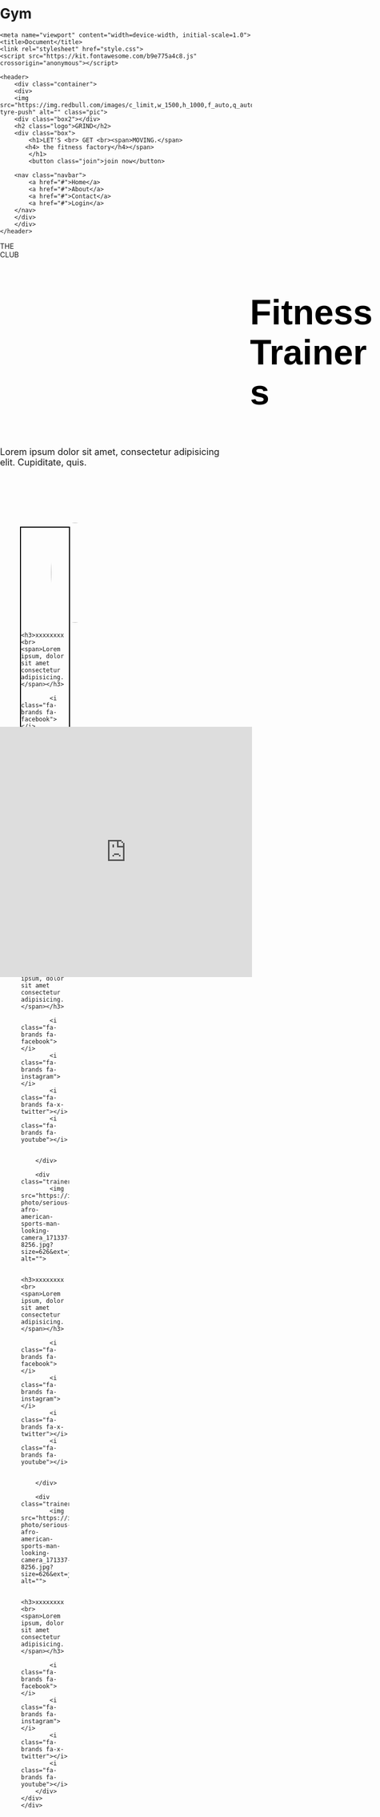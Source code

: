 # Gym
<!DOCTYPE html>
<html lang="en">
<head>
    <meta charset="UTF-8">
  
    <meta name="viewport" content="width=device-width, initial-scale=1.0">
    <title>Document</title>
    <link rel="stylesheet" href="style.css">
    <script src="https://kit.fontawesome.com/b9e775a4c8.js" crossorigin="anonymous"></script>
</head>
<style>
    body{
    margin: 0px;
    padding: 0px;
}.navbar{
    display: flex;
    position: absolute;
    top: 15px;
   right: 550px;
}
.box
{
   border-bottom: 2px solid rgb(67, 
   67, 67);
   border-top: 2px solid rgb(67, 
   67, 67) ;
    height: 50px;
    top: 50px;
    width: 99%;
    position:absolute;
}
.navbar a {
    margin: 0px 20px;
    font-size: 18px;
    font-weight: 700;
    padding: 0px 10px;
    text-decoration: none;
    color: white;
}
.navbar a:hover{
    border-bottom: 4px solid  rgb(130, 159, 2);
    color: white;
    font-weight: 800;
}
/* .....................box..........., */
.pic{
    width: 100%;
    height:900px;
    top: 0px;
    left: 0px;
    background-size: cover;
}
.logo{
    position: absolute;
    z-index: 1;
    left:720px;
    font-family: 'Lucida Sans', 'Lucida Sans Regular', 'Lucida Grande', 'Lucida Sans Unicode', Geneva, Verdana, sans-serif;
    top:0px;
    font-weight: 1000;
    font-size: 20px;
    color: white;
}

.box h1{
position: absolute;
    right: 260px;
    color: white;
    top: 90px;
    font-family: 'Lucida Sans', 'Lucida Sans Regular', 'Lucida Grande', 'Lucida Sans Unicode', Geneva, Verdana, sans-serif;
    font-size: 80px;
    text-shadow: 0 2px 3px #000000;
}
.box h4 {
    font-size: 20px;
    color: white;
  position: absolute;
    top: 100%;
    right: 17%;
    font-family: 'Lucida Sans', 'Lucida Sans Regular', 'Lucida Grande', 'Lucida Sans Unicode', Geneva, Verdana, sans-serif;
    
}
.join{
    width: 130px;
    height: 40px;
    position: absolute;
    top: 480px;
    right: 484px;
    color: white;
    font-size: larger;
    font-family: 'Lucida Sans', 'Lucida Sans Regular', 'Lucida Grande', 'Lucida Sans Unicode', Geneva, Verdana, sans-serif;
    border-radius: 40px;
    background-color: transparent ;
   border: 4px solid rgb(143, 175, 1);
}

@media only screen and (max-width: 600px) {
    .pic{
       width: 100%;
       height: 100%;
       position: relative;
       top: 0px;
    }
    .logo{
        position: absolute;
        z-index: 1;
        left:44%;
        font-family: 'Lucida Sans', 'Lucida Sans Regular', 'Lucida Grande', 'Lucida Sans Unicode', Geneva, Verdana, sans-serif;
        top:0px;
        font-weight: 1000;
        font-size: 20px;
        color: white;
       
    }
    .box
{
   border-bottom:none;
   border-top: none;
    height: 0px;
    top: 0px;
    background-color: black;
    /* width: 50%;
    height: 1000px; */
}
.navbar a {
    margin: 0px 20px;
    font-size: 18px;
    font-weight: 700;
    padding: 0px 10px;
    text-decoration: none;
    color: black;
}
.navbar a:hover{
    border-bottom: 4px solid  rgb(130, 159, 2);
    color: white;
    font-weight: 800;
}

/* ............................. */

}

/* ....................................... */
/* .section
{
    width: 100%;
    height: 590px;
    position: relative;
    top: 0px;
    background-color: rgb(0, 0, 0);
}
.section img {
    width: 100%;
    height: 600px;
    position: relative;
    top: -5px;
    filter: opacity(20%);
}
.section h2 {
    font-size: 40px;
    align-items: center;
    position: absolute;
    top: 10px;
    left: 40%;
    font-family: 'Lucida Sans', 'Lucida Sans Regular', 'Lucida Grande', 'Lucida Sans Unicode', Geneva, Verdana, sans-serif;
    color: white;
   
    padding: 10px;
    border-radius: 20px;
}
.section p {
    font-family: 'Lucida Sans', 'Lucida Sans Regular', 'Lucida Grande', 'Lucida Sans Unicode', Geneva, Verdana, sans-serif;
    font-size: 15px;
    position: absolute;
    color: white;
    top: 130px;
    left: 27%;
} 
.section h1 {
    position: absolute;
    border-left: 150px;
    border-top: 150px;
    border-bottom: 150px;
    width: 170px;
    border-top-left-radius: 50%;
    border-color: rgb(130, 159, 2);
    height: 170px;
    left: 100px;
    margin: 50px;
    align-items: center;
    justify-content: center;
    top: 200px;
    color: white;
} */

/* ........................ring.................. */
/* h1 {
    text-align: center;
    color: #d4d4d4;
  }
  
  .rings {
    display: flex;
    flex-direction: row;
    margin-left: 40px;
  }
  
  .percent1, .percent2, svg, circle {
    width: 300px;
    height: 300px;
  }
  .percent1{
    position: absolute;
    top: 240px;
    left:250px;
    
  }
  .percent2 {
    position: absolute;
    top: 240px;
    left: 550px;
  }
  .percent3{
    position: absolute;
    top: 240px;
    left: 850px;
  }
  
  .percent4 {
    position: absolute;
    top: 240px;
    left: 1150px;
  }
  
  
  circle {
    position: absolute;
    fill: none;
    stroke-width: 10;
    transform: translate(10px, 10px);
    stroke-dasharray: 440;
    stroke-linecap: round;
  }
  
  circle:nth-child(1) {
    stroke-dashoffset: 0;
    stroke: #424242b3;
  }
  
  .percent1 circle:nth-child(2) {
    stroke-dashoffset: calc(440 - (440 * 90) / 100);
    stroke:rgb(130, 159, 2);
    animation: percent 1.5s linear;
    animation-delay: 1s;
  }
  
  .percent2 circle:nth-child(2) {
    stroke-dashoffset: calc(440 - (440 * 95) / 100);
    stroke:rgb(130, 159, 2);
    animation: percent 1.8s linear;
    animation-delay: 1.2s;
  }
  .percent3 circle:nth-child(2) {
    stroke-dashoffset: calc(440 - (440 * 75) / 100);
    stroke:rgb(130, 159, 2);
    animation: percent 1.8s linear;
    animation-delay: 1.2s;
  }
  .percent4 circle:nth-child(2) {
    stroke-dashoffset: calc(440 - (440 * 80) / 100);
    stroke:rgb(130, 159, 2);
    animation: percent 1.8s linear;
    animation-delay: 1.2s;
  }
  .number {
    position: relative;
    bottom: 300px;
    right: 80px;
    color: #fff;
    border: none;
  }
  
  h2 {
    font-size: 48px;
  }
  
  span {
    font-size: 24px;
    opacity: .7;
  }
  
  .percent1 span ,.percent3 span, .percent4 span {
    color: rgb(130, 159, 2);
  }
  
  .percent2 span {
    color: rgb(130, 159, 2);
  }
  
  @keyframes percent {
    0% {
      stroke-dashoffset: 0;
      stroke-width: 0;
    }
  } */

/* -----------------service------------- */
/* .service{
    width: 100%;
    height: 450px;
    background-color: rgb(143, 175, 1);
    top: -10px;
    position: relative;
    display: flex;
}
.boxSer{
    width: 25%;
    height: 600px;
}
.textCardio{
  font-size: 24px;
}
.textBody{
    font-size: 24px;
    right: 80px;
    position: absolute;

}
.textRunning{
    font-size: 24px;
    width: 200px;
    position: absolute;
    left: 470px;
}
#boxSer1, #boxSer2 , #boxSer3 {
    background-color: rgb(130, 159, 2);
    height: 450px;
}
.fa-person-running , .fa-dumbbell,.fa-heart-circle-bolt{
    color: antiquewhite;
    font-size: 100px;
    margin: 90px 127px;
} */

/* ..............................club image ...................... */
.clubText{
    font-size: 50px;
    width: 4em;
    border: 2px solid black ;
    margin: 2em 2.2em;
    color: rgb(130, 159, 2);
    position: absolute;
    right: 2.2em;
    font-weight: bold;
    font-family: 'Lucida Sans', 'Lucida Sans Regular', 'Lucida Grande', 'Lucida Sans Unicode', Geneva, Verdana, sans-serif;
}
.clubImg{
     width: 60%;
     height: 12em;
     position: relative;
     margin:1.4em 2em;
}
@media only screen and (max-width: 600px) {
    .clubText{
        font-size: 2em;
        color: rgb(130, 159, 2);
        position: absolute;
        right: -10%;
        font-weight: bold;
        font-family: 'Lucida Sans', 'Lucida Sans Regular', 'Lucida Grande', 'Lucida Sans Unicode', Geneva, Verdana, sans-serif;
    }
    .clubImg{
         width: 60%;
         height:200px;
         position: relative;
         margin: 20px 30px;
    }
}
/* '''''''''''''''''''''''imagesGrid''''''''''''''''''''''' */

.imageGrid{
    width: 100%;
    height: 500px;
    /* background-color: aquamarine; */
    display: flex;
    flex-wrap: wrap;

}

.imageGrid img {
    width: 379.81px;
    height: 250px;
    margin: 0px;
    padding: 0px;

}

.fitnessTrainer {
     width: 100%;
     height: 800px;
     background-color: rgb(130, 159, 2);
     margin: -13px 0px;
}
.fitnessTrainer h2{
    font-size: 70px;
    color: black;
    font-family: 'Lucida Sans', 'Lucida Sans Regular', 'Lucida Grande', 'Lucida Sans Unicode', Geneva, Verdana, sans-serif;
    margin: 0px 450px;
    padding: 50px 50px;
    width: 50%;
}
.fitnessTrainer p{
    font-size: large;
    width: 90%;
}
.trainerImgBox{
    width: 100%;
    height: 500px;
    display: flex;
    margin: 0px 0px;
}
.trainerImg {
    width: 19% ;
    height: 500px;
    margin: 100px 40px;
   border: 2px solid black ;
}
.trainerImg img {
    width: 200px;
    height: 200px;
    border-radius: 50%;
    margin: -10px 60px ;
}
.trainerImg h3 {
    font-size: 30px;
    text-align: center;
}
.trainerImg span {
    font-size: 20px;
    text-align: center;
}
.fa-brands{
    font-size: 23px;
    text-align: center;
    padding: 0px 10px;
}
.map{
  width: 100%;
}

@media only screen and (max-width: 600px) {
    .map{
        width: 100%;
        height: 60%;
      }
      /* ..............mao............ */

    .imageGrid{
        width: 100%;
        height: 200px;
        /* background-color: aquamarine; */
        display: flex;
        flex-wrap: wrap;
    
    }
    
    .imageGrid img {
        width:25%;
        height: 100px ;
        margin: 0px;
        padding: 0px;
        transition: smooth 0.5s;
    }
    /* ..................imgGrid............ */
    .fitnessTrainer {
        width: 100%;
        height: 600px;
        background-color: rgb(130, 159, 2);
        margin: -13px 0px;
   }
   .fitnessTrainer h2{
       font-size: 40px;
       color: black;
       font-family: 'Lucida Sans', 'Lucida Sans Regular', 'Lucida Grande', 'Lucida Sans Unicode', Geneva, Verdana, sans-serif;
       margin: 0px 5%;
       padding: 50px 50px;
       width: 90%;
   }
   .fitnessTrainer p{
       font-size:small;
       margin: -3em 4em;
   
   }
   .trainerImgBox{
       width: 70%;
       height: 500px;
       margin: 10% 15%;
       display: flex;
       flex-wrap: nowrap; 
       overflow-x: auto; 
       max-width: 100%;
   }
   .trainerImg {
       width: 100% ;
       height: 300px;
       margin: 40px 70px;
      border: 2px solid rgba(232, 230, 230, 0) ;
   }
   .trainerImg img {
       width: 10em;
       height: 10em;
       border-radius: 50%;
       margin: -1em 1em ;
   }
   .trainerImg h3 {
       font-size: 2em;
       text-align: center;
   }
   .trainerImg span {
       font-size: 0.5em;
       text-align: center;
   }
   .fa-brands{
       font-size: 23px;
       text-align: center;
       padding: 0px 10px;
   }
   
}
</style>
<body>
  
    <header>
        <div class="container">
        <div>
        <img src="https://img.redbull.com/images/c_limit,w_1500,h_1000,f_auto,q_auto/redbullcom/2016/04/28/1331791773515_1/ross-tyre-push" alt="" class="pic">
        <div class="box2"></div>
        <h2 class="logo">GRIND</h2>
        <div class="box">
            <h1>LET'S <br> GET <br><span>MOVING.</span>
           <h4> the fitness factory</h4></span>
            </h1>
            <button class="join">join now</button>
        
        <nav class="navbar">
            <a href="#">Home</a>
            <a href="#">About</a>
            <a href="#">Contact</a>
            <a href="#">Login</a>
        </nav>
        </div>
        </div>
    </header>
<!-- <section class="service">
    <div class="boxSer" id="boxSer1"><i class="fa-solid fa-heart-circle-bolt"> <h3 class="textCardio">Cardio</h3></i></div>
    <div class="boxSer"><i class="fa-solid fa-person-running"><h3 class="textRunning">Weight Loss</h3></i></div>
    <div class="boxSer" id="boxSer2"></div>
    <div class="boxSer"><i class="fa-solid fa-dumbbell"><h3 class="textBody">Body Building</h3></i></div>
</section> -->

<section>
    <div class="clubText">THE <br>CLUB</div>
    <img src="https://encrypted-tbn0.gstatic.com/images?q=tbn:ANd9GcQPI0WTB31Pzd_J7fwLp7tXLoInOize-0ueEQ&usqp=CAU" alt="" class="clubImg">
</section>
<div class="imageGrid">
    <img src="https://prod-ne-cdn-media.puregym.com/media/819394/gym-workout-plan-for-gaining-muscle_header.jpg?quality=80" alt="">
    <img src="https://encrypted-tbn0.gstatic.com/images?q=tbn:ANd9GcRvQxkvW7LkTaFfiPTziZQiS2qjQ5pcCAwgXw&usqp=CAU" alt="">
    <img src="https://encrypted-tbn0.gstatic.com/images?q=tbn:ANd9GcSOAtd6VQten06mbc8yfudKiaHiaazaE8zHkQ&usqp=CAU" alt="">
    <img src="https://encrypted-tbn0.gstatic.com/images?q=tbn:ANd9GcT8TpsOi0CgMB6pT4pMshS69pnpe1M_eWvnTw&usqp=CAU" alt="">
    <img src="https://encrypted-tbn0.gstatic.com/images?q=tbn:ANd9GcSIDjqifoMBxy52dDftREKKSW-oeaUp9C-SdQ&usqp=CAU" alt="">
    <img src="https://encrypted-tbn0.gstatic.com/images?q=tbn:ANd9GcTDHa12YeyuIAitbEsifsFqF_E3XkKDMmTacg&usqp=CAU" alt="">
    <img src="https://encrypted-tbn0.gstatic.com/images?q=tbn:ANd9GcS6UBJ37mDSlrRTIDiDJXGEgSoIiLMHDigi0o6x3uuDdJwmZ3TVpSZYUU6OXMazpNvDNdQ&usqp=CAU" alt="">
    <img src="https://encrypted-tbn0.gstatic.com/images?q=tbn:ANd9GcQPHbxwIMSTlfQka7BdGwXUIdJof2eC9L-5jQ&usqp=CAU" alt="">
</div>
<!-- <section>
    <div class="section">
     <img src="https://t4.ftcdn.net/jpg/02/08/23/45/360_F_208234580_l7Mmd38mMIQv7lB3pVSFYEtYjy7QLR5x.jpg" alt="">
     <h2> FITNESS GOALS</h2>
     <p>Lorem ipsum dolor sit amet consectetur adipisicing elit. Autem natus maiores dolor consectetur debitis.</p>
     <div class="percent1">
      <svg>
        <circle cx="70" cy="70" r="70"></circle>
        <circle cx="70" cy="70" r="70"></circle>
      </svg>
      <div class="number">
        <h2>90<span>%</span></h2>
      </div>
</div> -->
  <!-- <div class="percent2">
      <svg>
        <circle cx="70" cy="70" r="70"></circle>
        <circle cx="70" cy="70" r="70"></circle>
      </svg>
      <div class="number">
        <h2>98<span>%</span></h2>
      </div>
    </div>

    <div class="percent3">
        <svg>
          <circle cx="70" cy="70" r="70"></circle>
          <circle cx="70" cy="70" r="70"></circle>
        </svg>
        <div class="number">
          <h2>75<span>%</span></h2>
        </div>
      </div>
      <div class="percent4">
        <svg>
          <circle cx="70" cy="70" r="70"></circle>
          <circle cx="70" cy="70" r="70"></circle>
        </svg>
        <div class="number">
          <h2>80<span>%</span></h2>
        </div>
      </div>
    </div>
</section> -->
<section>
    <div class="fitnessTrainer">
        <h2>Fitness Trainers</h2>
        <p>Lorem ipsum dolor sit amet, consectetur adipisicing elit. Cupiditate, quis.</p>
        <div class="trainerImgBox">
        <div class="trainerImg">
            <img src="https://img.freepik.com/free-photo/serious-afro-american-sports-man-looking-camera_171337-8256.jpg?size=626&ext=jpg&ga=GA1.1.702301594.1688586332&semt=ais" alt="">

            <h3>xxxxxxxx <br><span>Lorem ipsum, dolor sit amet consectetur adipisicing.</span></h3>
           
            <i class="fa-brands fa-facebook"></i>
            <i class="fa-brands fa-instagram"></i>
            <i class="fa-brands fa-x-twitter"></i>
            <i class="fa-brands fa-youtube"></i>

            
        </div>

        <div class="trainerImg">
            <img src="https://img.freepik.com/free-photo/serious-afro-american-sports-man-looking-camera_171337-8256.jpg?size=626&ext=jpg&ga=GA1.1.702301594.1688586332&semt=ais" alt="">

            <h3>xxxxxxxx <br><span>Lorem ipsum, dolor sit amet consectetur adipisicing.</span></h3>
           
            <i class="fa-brands fa-facebook"></i>
            <i class="fa-brands fa-instagram"></i>
            <i class="fa-brands fa-x-twitter"></i>
            <i class="fa-brands fa-youtube"></i>

            
        </div>

        <div class="trainerImg">
            <img src="https://img.freepik.com/free-photo/serious-afro-american-sports-man-looking-camera_171337-8256.jpg?size=626&ext=jpg&ga=GA1.1.702301594.1688586332&semt=ais" alt="">

            <h3>xxxxxxxx <br><span>Lorem ipsum, dolor sit amet consectetur adipisicing.</span></h3>
           
            <i class="fa-brands fa-facebook"></i>
            <i class="fa-brands fa-instagram"></i>
            <i class="fa-brands fa-x-twitter"></i>
            <i class="fa-brands fa-youtube"></i>

            
        </div>

        <div class="trainerImg">
            <img src="https://img.freepik.com/free-photo/serious-afro-american-sports-man-looking-camera_171337-8256.jpg?size=626&ext=jpg&ga=GA1.1.702301594.1688586332&semt=ais" alt="">

            <h3>xxxxxxxx <br><span>Lorem ipsum, dolor sit amet consectetur adipisicing.</span></h3>
           
            <i class="fa-brands fa-facebook"></i>
            <i class="fa-brands fa-instagram"></i>
            <i class="fa-brands fa-x-twitter"></i>
            <i class="fa-brands fa-youtube"></i>  
        </div>
    </div>
    </div>
</section>

<section>
    <iframe src="https://www.google.com/maps/embed?pb=!1m18!1m12!1m3!1d58950.197867519724!2d88.27116608619689!3d22.564610950605093!2m3!1f0!2f0!3f0!3m2!1i1024!2i768!4f13.1!3m3!1m2!1s0x3a02779ff7e5b9af%3A0x1d1b1884bdbbbd79!2sEden%20Gardens!5e0!3m2!1sen!2sin!4v1704739919492!5m2!1sen!2sin" width="1534" height="500" style="border:0;" allowfullscreen="" loading="lazy" referrerpolicy="no-referrer-when-downgrade" class="map"></iframe>
</section>


</body>
</html>

